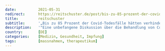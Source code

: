 ```yaml
---
date:          2021-05-31
redirect:      https://reitschuster.de/post/bis-zu-85-prozent-der-covid-todesfaelle-haetten-verhindert-werden-koennen/
title:         reitschuster
subtitle:      '„Bis zu 85 Prozent der Covid-Todesfälle hätten verhindert werden können“'
description:   '"Eine unbefangene Diskussion über die Behandlung von Covid-19 findet seit Ausbruch der Krise nicht statt." Einer der weltweit meistzitierten Mediziner erhebt schwere Vorwürfe. Und warnt, die Corona-Vakzine seien die "tödlichsten jemals geschaffenen Impfstoffe". Von Christian Euler.'
country:       [DE]
categories:    [Medizin, Gesundheit, Impfung]
tags:          [massnahmen, therapeutikum]
---
```

